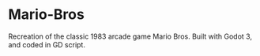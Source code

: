# Mario-Bros

Recreation of the classic 1983 arcade game Mario Bros. Built with Godot 3, and coded in GD script.
